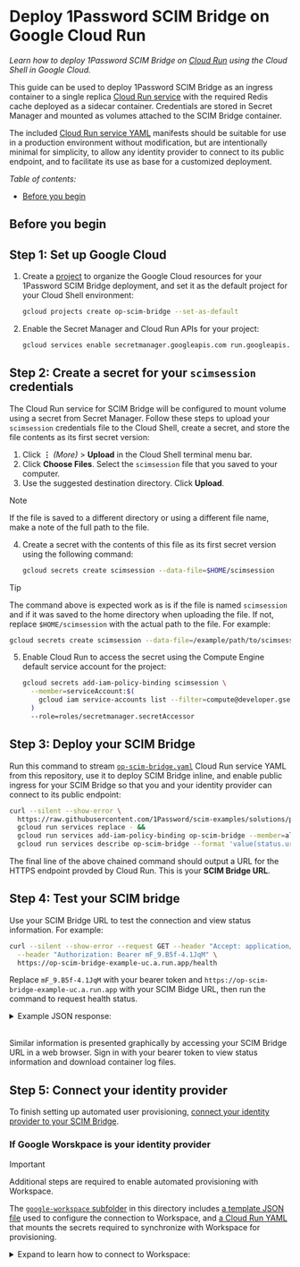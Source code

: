 # Deploy 1Password SCIM Bridge on Google Cloud Run

_Learn how to deploy 1Password SCIM Bridge on [Cloud Run](https://cloud.google.com/run/docs/overview/what-is-cloud-run) using the Cloud Shell in Google Cloud._

This guide can be used to deploy 1Password SCIM Bridge as an ingress container to a single replica [Cloud Run service](https://cloud.google.com/run/docs/overview/what-is-cloud-run#services) with the required Redis cache deployed as a sidecar container. Credentials are stored in Secret Manager and mounted as volumes attached to the SCIM Bridge container.

The included [Cloud Run service YAML](https://cloud.google.com/run/docs/reference/yaml/v1#service) manifests should be suitable for use in a production environment without modification, but are intentionally minimal for simplicity, to allow any identity provider to connect to its public endpoint, and to facilitate its use as base for a customized deployment.

*Table of contents:*

- [Before you begin](#before-you-begin)

<!-- !TODO: Complete ToC  -->

## Before you begin

<!-- !TODO: Document prereqs  -->

## Step 1: Set up Google Cloud

1. Create a [project](https://cloud.google.com/docs/overview#projects) to organize the Google Cloud resources for your 1Password SCIM Bridge deployment, and set it as the default project for your Cloud Shell environment:

    ```sh
    gcloud projects create op-scim-bridge --set-as-default
    ```

2. Enable the Secret Manager and Cloud Run APIs for your project:

    ```sh
    gcloud services enable secretmanager.googleapis.com run.googleapis.com
    ```

## Step 2: Create a secret for your `scimsession` credentials

The Cloud Run service for SCIM Bridge will be configured to mount volume using a secret from Secret Manager. Follow these steps to upload your `scimsession` credentials file to the Cloud Shell, create a secret, and store the file contents as its first secret version:

1. Click **⋮** _(More)_ > **Upload** in the Cloud Shell terminal menu bar.
2. Click **Choose Files**. Select the `scimsession` file that you saved to your computer.
3. Use the suggested destination directory. Click **Upload**.
> [!NOTE]
> If the file is saved to a different directory or using a different file name, make a note of the full path to
> the file.
4. Create a secret with the contents of this file as its first secret version using the following command:

    ```sh
    gcloud secrets create scimsession --data-file=$HOME/scimsession
    ```

> [!TIP]
> The command above is expected work as is if the file is named `scimsession` and if it was saved to the home
> directory when uploading the file. If not, replace `$HOME/scimsession` with the actual path to the file. For
> example:
>
> ```sh
> gcloud secrets create scimsession --data-file=/example/path/to/scimsession.file
> ```

5. Enable Cloud Run to access the secret using the Compute Engine default service account for the project:

    ```sh
    gcloud secrets add-iam-policy-binding scimsession \
      --member=serviceAccount:$(
        gcloud iam service-accounts list --filter=compute@developer.gserviceaccount.com --format=value(email)
      )
      --role=roles/secretmanager.secretAccessor
    ```

## Step 3: Deploy your SCIM Bridge

Run this command to stream [`op-scim-bridge.yaml`](./op-scim-bridge.yaml) Cloud Run service YAML from this repository, use it to deploy SCIM Bridge inline, and enable public ingress for your SCIM Bridge so that you and your identity provider can connect to its public endpoint:

```sh
curl --silent --show-error \
  https://raw.githubusercontent.com/1Password/scim-examples/solutions/pike/google-cloud-run/beta/google-cloud-run/op-scim-bridge.yaml |
  gcloud run services replace - &&
  gcloud run services add-iam-policy-binding op-scim-bridge --member=allUsers --role=roles/run.invoker &&
  gcloud run services describe op-scim-bridge --format 'value(status.url)'
```

<!-- !TODO: Replace the URL above with the link to its path when it is merged into main.
```sh
curl --silent --show-error \
  https://raw.githubusercontent.com/1Password/scim-examples/main/beta/google-cloud-run/op-scim-bridge.yaml |
  gcloud run services replace - &&
  gcloud run services add-iam-policy-binding op-scim-bridge --member=allUsers --role=roles/run.invoker
```
-->

The final line of the above chained command should output a URL for the HTTPS endpoint provded by Cloud Run. This is your **SCIM Bridge URL**.

## Step 4: Test your SCIM bridge

Use your SCIM Bridge URL to test the connection and view status information. For example:

```sh
curl --silent --show-error --request GET --header "Accept: application/json" \
  --header "Authorization: Bearer mF_9.B5f-4.1JqM" \
  https://op-scim-bridge-example-uc.a.run.app/health
```

Replace `mF_9.B5f-4.1JqM` with your bearer token and `https://op-scim-bridge-example-uc.a.run.app` with your SCIM Bidge URL, then run the command to request health status.

<details>
<summary>Example JSON response:</summary>

> ```json
> {
>   "build": "209031",
>   "version": "2.9.3",
>   "reports": [
>     {
>       "source": "ConfirmationWatcher",
>       "time": "2024-04-25T14:06:09Z",
>       "expires": "2024-04-25T14:16:09Z",
>       "state": "healthy"
>     },
>     {
>       "source": "RedisCache",
>       "time": "2024-04-25T14:06:09Z",
>       "expires": "2024-04-25T14:16:09Z",
>       "state": "healthy"
>     },
>     {
>       "source": "SCIMServer",
>       "time": "2024-04-25T14:06:56Z",
>       "expires": "2024-04-25T14:16:56Z",
>       "state": "healthy"
>     },
>     {
>       "source": "StartProvisionWatcher",
>       "time": "2024-04-25T14:06:09Z",
>       "expires": "2024-04-25T14:16:09Z",
>       "state": "healthy"
>     }
>   ],
>   "retrievedAt": "2024-04-25T14:06:56Z"
> }
> ```

</details>
<br />

Similar information is presented graphically by accessing your SCIM Bridge URL in a web browser. Sign in with your bearer token to view status information and download container log files.

## Step 5: Connect your identity provider

To finish setting up automated user provisioning, [connect your identity provider to your SCIM Bridge](https://support.1password.com/scim/#step-3-connect-your-identity-provider).

### If Google Worskpace is your identity provider

> [!IMPORTANT]
> Additional steps are required to enable automated provisioning with Workspace.

The [`google-workspace` subfolder](./google-workspace/) in this directory includes [a template JSON file](./google-workspace/workspace-settings.json) used to configure the connection to Workspace, and [a Cloud Run YAML](./google-workspace/op-scim-bridge-gw.yaml) that mounts the secrets required to synchronize with Workspace for provisioning.

<details>
<summary>Expand to learn how to connect to Workspace:</summary>

### Configure SCIM Bridge to connect to Google Workspace

Follow the steps in this section to connect your SCIM Bridge to Google Workspace.

#### 3.1: Create a Google Workspace service account

<!-- !TODO: Translate these steps to CLI: [create a Google service account, key, and API client](https://support.1password.com/scim-google-workspace/#step-1-create-a-google-service-account-key-and-api-client). -->

1. Enable the Admin SDK API:

    ```sh
    gcloud services enable admin.googleapis.com
    ```

2. Create a service account:

    ```sh
    gloud iam service-accounts create onepassword-provisioning

    ```

3. Create a service account key and store it directly in Secret Manager using a secret named `workspace-credentials`:

    ```sh
    gcloud iam service-accounts keys create - \
      --iam-account=onepassword-provisioning@op-scim-bridge.iam.gserviceaccount.com |
      gcloud secrets create workspace-credentials --data-file=-
    ```

#### 3.2: Download and edit the Google Workspace settings template

1. Download the [`workspace-settings.json`](./google-workspace/workspace-settings.json) template file from this repository<!-- !TODO: using Cloud Shell or local machine? -->.
2. Edit the following in this file:
    - **Actor**: Enter an email address for a Google Workspace administrator to use with the service account.
    - **Bridge Address**: Enter your SCIM bridge URL.
    This is the URL for the Cloud Run service that can be found on the overview page (**not** your 1Password account sign-in address). For example: `https://op-scim-bridge-example.run.app`.
3. Save the file.

#### 3.3: Create secrets for Google Workspace

1. Click **⋮** _(More)_ > **Upload** in the Cloud Shell terminal menu bar.
2. Click **Choose Files**. Select the `scimsession` file that you saved to your computer.
3. Use the destination directory as is (or note the path if you saved it elsewhere). Click **Upload**.
4. Create the secret using the following command (replace `$HOME/scimsession` with the appropriate path if you saved it elsewhere):

    ```sh
    gcloud secrets create scimsession --data-file=$HOME/scimsession
    ```

#### 4.4: Connect your SCIM Bridge to Google Workspace

Use the [`op-scim-bridge-gw.yaml`](./google-workspace/op-scim-bridge-gw.yaml) Cloud Run sevice YAML from this repository to create a new revision of the service that is configured to connect to Google Workspace:

```sh
curl --silent --show-error \
  https://raw.githubusercontent.com/1Password/scim-examples/beta/google-cloud-run/google-workspace/op-scim-bridge.yaml |
  gcloud run services replace - &&
  gcloud run services describe op-scim-bridge --format 'value(status.url)'
```

Sign in to your SCIM Bridge in a web browser at the HTTPS endpoint provided by Cloud Run.

#### 4.5 Assign Workspace groups to 1Password

Continue from step [2.2: Set up provisioning to 1Password](https://support.1password.com/scim-google-workspace/#22-set-up-provisioning-to-1password) in the guide on our 1Password Support site.

</details>

<!-- Collecting references that may be relevant to document and possibly hyperlinked somewhere above.

## References

- <https://cloud.google.com/iam/docs/keys-create-delete?hl=en#required-permissions>
- <https://cloud.google.com/run/docs/reference/yaml/v1#service>
- <https://cloud.google.com/secret-manager/docs/create-secret-quickstart#gcloud>
- <https://cloud.google.com/shell/docs/uploading-and-downloading-files>
- <https://cloud.google.com/secret-manager/docs/manage-access-to-secrets#required_roles>
-->
